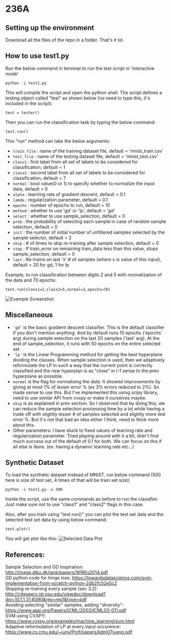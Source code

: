 # 236A

## Setting up the environment
Download all the files of the repo in a folder. That's it lol.

## How to use test1.py
Run the below command in terminal to run the test script in 'interactive mode'
```
python -i test1.py
```
This will compile the script and open the python shell. The script defines a testing object called "test" as shown below (no need to type this, it's included in the script):
```
test = tester()
```
Then you can run the classification task by typing the below command:
```
test.run()
```
This "run" method can take the  below arguments:
- `train_file` : name of the training dataset file, default = 'mnist_train.csv'
- `test_file` : name of the testing dataset file, default = 'mnist_test.csv'
- `class1` : first label from all set of labels to be considered for classification, default = 1
- `class2` : second label from all set of labels to be considered for classification, default = 7
- `normal` : bool value(0 or 1) to specify whether to normalize the input data, default = 0
- `alpha` : learning rate of gradient descent, default = 0.1
- `lamda` : regularization parameter, default = 0.1
- `epochs` : number of epochs to run, default = 10
- `method` : whether to use 'gd' or 'lp', default = 'gd'
- `select` : whether to use sample_selection, default = 0
- `prob` : the probability of selecting each sample in case of random sample selection, default = 0
- `init` : the number of initial number of unfiltered samples selected by the sample selector, default = 2
- `skip` : # of times to skip re-training after sample selection, default = 0
- `stop` : If train_error on remaining train_data less than this value, stops sample_selection, default = 0
- `last` : Re-trains on last 'x' # of samples (where x is value of this input), default = 20 for gd, 1 for lp

Example, to run classification between digits 2 and 5 with normalization of the data and 70 epochs:
```
test.run(class1=2,class2=5,normal=1,epochs=70)
```
![Example Screenshot](https://i.ibb.co/7t8shsQ/Screenshot-2021-11-13-at-3-51-47-PM.png)

## Miscellaneous
- `'gd'` is the basic gradient descent classifier. This is the default classifier if you don't mention anything. And by default runs 10 epochs ('epochs' arg) during sample selection on the last 20 samples ('last' arg). At the end of sample_selection, it runs with 50 epochs on the entire selected set.
- `'lp'` is the Linear Programming method for getting the best hyperplane dividing the classes. When sample selection is used, then we adaptively reformulate the LP in such a way that the current point is correctly classified and the new hyperplan is as "close" in l-1 sense to the prev hyperplane as possible.
- `normal` is the flag for normalising the data. It showed improvements by giving at most 1% of lesser error % (ex 3% errors reduced to 2%). So made sense to use this. But I've implemented this using scipy library, need to use similar API from cvxpy or make it ourselves maybe.
- `skip` is as explained in prev section. So I observed that by doing this, we can reduce the sample selection processing time by a lot while having a trade off with slightly lesser # of samples selected and slightly more test error %. But it's not that bad an idea either I think, need to think more about this.
- Other parameters: I have stuck to fixed values of learning rate and regularization parameter. Tried playing around with it a bit, didn't find much success out of the default of 0.1 for both. We can focus on this if all else is done. (ex: having a dynamic learning rate etc...)

## Synthetic Dataset
To load the synthetic dataset instead of MNIST, run below command (500 here is size of test set, 4 times of that will be train set size):
```
python -i test1.py -s 500
```
Inside the script, use the same commands as before to run the classifier. Just make sure not to use "class1" and "class2" flags in this case. 

Also, after you train using "test.run()" you can plot the test set data and the selected test set data by using below command:
```
test.plot()
```
You will get plot like this:
![Selected Data Plot](https://i.ibb.co/dWpG8gH/Whats-App-Image-2021-11-14-at-3-42-16-AM.jpg)

## References:
Sample Selection and GD Inspiration: http://image.diku.dk/jank/papers/WIREs2014.pdf  
GD python code for hinge loss: https://towardsdatascience.com/svm-implementation-from-scratch-python-2db2fc52e5c2  
Skipping re-training every sample (sec 3.2): http://citeseerx.ist.psu.edu/viewdoc/download?doi=10.1.1.31.6090&rep=rep1&type=pdf  
Avoiding selecting "similar" samples, adding "diversity": https://www.aaai.org/Papers/ICML/2003/ICML03-011.pdf  
SVM using CVXPY: https://www.cvxpy.org/examples/machine_learning/svm.html   
Adaptive reformulation of LP at every input occurence: https://www.cs.cmu.edu/~juny/Prof/papers/kdm07jyang.pdf   